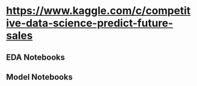 
# https://www.kaggle.com/c/competitive-data-science-predict-future-sales

## EDA Notebooks

## Model Notebooks

